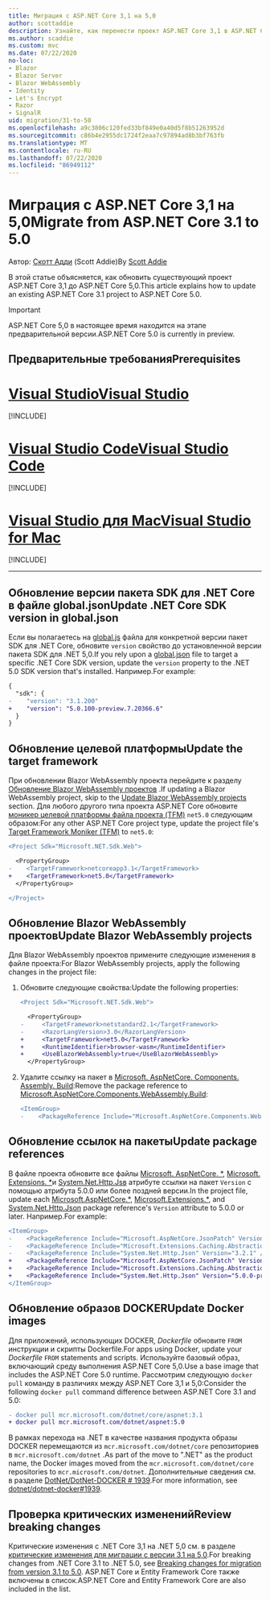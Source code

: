 ```yaml
---
title: Миграция с ASP.NET Core 3,1 на 5,0
author: scottaddie
description: Узнайте, как перенести проект ASP.NET Core 3,1 в ASP.NET Core 5,0.
ms.author: scaddie
ms.custom: mvc
ms.date: 07/22/2020
no-loc:
- Blazor
- Blazor Server
- Blazor WebAssembly
- Identity
- Let's Encrypt
- Razor
- SignalR
uid: migration/31-to-50
ms.openlocfilehash: a9c3806c120fed33bf849e0a40d5f8b51263952d
ms.sourcegitcommit: c86b4e2955dc1724f2eaa7c97894ad8b3bf763fb
ms.translationtype: MT
ms.contentlocale: ru-RU
ms.lasthandoff: 07/22/2020
ms.locfileid: "86949112"
---
```

# <a name="migrate-from-aspnet-core-31-to-50"></a><span data-ttu-id="29889-103">Миграция с ASP.NET Core 3,1 на 5,0</span><span class="sxs-lookup"><span data-stu-id="29889-103">Migrate from ASP.NET Core 3.1 to 5.0</span></span>

<span data-ttu-id="29889-104">Автор: [Скотт Адди](https://github.com/scottaddie) (Scott Addie)</span><span class="sxs-lookup"><span data-stu-id="29889-104">By [Scott Addie](https://github.com/scottaddie)</span></span>

<span data-ttu-id="29889-105">В этой статье объясняется, как обновить существующий проект ASP.NET Core 3,1 до ASP.NET Core 5,0.</span><span class="sxs-lookup"><span data-stu-id="29889-105">This article explains how to update an existing ASP.NET Core 3.1 project to ASP.NET Core 5.0.</span></span>

> [!IMPORTANT]
> <span data-ttu-id="29889-106">ASP.NET Core 5,0 в настоящее время находится на этапе предварительной версии.</span><span class="sxs-lookup"><span data-stu-id="29889-106">ASP.NET Core 5.0 is currently in preview.</span></span>

## <a name="prerequisites"></a><span data-ttu-id="29889-107">Предварительные требования</span><span class="sxs-lookup"><span data-stu-id="29889-107">Prerequisites</span></span>

# <a name="visual-studio"></a>[<span data-ttu-id="29889-108">Visual Studio</span><span class="sxs-lookup"><span data-stu-id="29889-108">Visual Studio</span></span>](#tab/visual-studio)

[!INCLUDE[](~/includes/net-core-prereqs-vs-5.0.md)]

# <a name="visual-studio-code"></a>[<span data-ttu-id="29889-109">Visual Studio Code</span><span class="sxs-lookup"><span data-stu-id="29889-109">Visual Studio Code</span></span>](#tab/visual-studio-code)

[!INCLUDE[](~/includes/net-core-prereqs-vsc-5.0.md)]

# <a name="visual-studio-for-mac"></a>[<span data-ttu-id="29889-110">Visual Studio для Mac</span><span class="sxs-lookup"><span data-stu-id="29889-110">Visual Studio for Mac</span></span>](#tab/visual-studio-mac)

[!INCLUDE[](~/includes/net-core-prereqs-mac-5.0.md)]

---

## <a name="update-net-core-sdk-version-in-globaljson"></a><span data-ttu-id="29889-111">Обновление версии пакета SDK для .NET Core в файле global.json</span><span class="sxs-lookup"><span data-stu-id="29889-111">Update .NET Core SDK version in global.json</span></span>

<span data-ttu-id="29889-112">Если вы полагаетесь на [global.js](/dotnet/core/tools/global-json) файла для конкретной версии пакет SDK для .NET Core, обновите `version` свойство до установленной версии пакета SDK для .NET 5,0.</span><span class="sxs-lookup"><span data-stu-id="29889-112">If you rely upon a [global.json](/dotnet/core/tools/global-json) file to target a specific .NET Core SDK version, update the `version` property to the .NET 5.0 SDK version that's installed.</span></span> <span data-ttu-id="29889-113">Например.</span><span class="sxs-lookup"><span data-stu-id="29889-113">For example:</span></span>

```diff
{
  "sdk": {
-    "version": "3.1.200"
+    "version": "5.0.100-preview.7.20366.6"
  }
}
```

## <a name="update-the-target-framework"></a><span data-ttu-id="29889-114">Обновление целевой платформы</span><span class="sxs-lookup"><span data-stu-id="29889-114">Update the target framework</span></span>

<span data-ttu-id="29889-115">При обновлении Blazor WebAssembly проекта перейдите к разделу [Обновление Blazor WebAssembly проектов](#update-blazor-webassembly-projects) .</span><span class="sxs-lookup"><span data-stu-id="29889-115">If updating a Blazor WebAssembly project, skip to the [Update Blazor WebAssembly projects](#update-blazor-webassembly-projects) section.</span></span> <span data-ttu-id="29889-116">Для любого другого типа проекта ASP.NET Core обновите [моникер целевой платформы файла проекта (TFM)](/dotnet/standard/frameworks) `net5.0` следующим образом:</span><span class="sxs-lookup"><span data-stu-id="29889-116">For any other ASP.NET Core project type, update the project file's [Target Framework Moniker (TFM)](/dotnet/standard/frameworks) to `net5.0`:</span></span>

```diff
<Project Sdk="Microsoft.NET.Sdk.Web">

  <PropertyGroup>
-    <TargetFramework>netcoreapp3.1</TargetFramework>
+    <TargetFramework>net5.0</TargetFramework>
  </PropertyGroup>

</Project>
```

## <a name="update-blazor-webassembly-projects"></a><span data-ttu-id="29889-117">Обновление Blazor WebAssembly проектов</span><span class="sxs-lookup"><span data-stu-id="29889-117">Update Blazor WebAssembly projects</span></span>

<span data-ttu-id="29889-118">Для Blazor WebAssembly проектов примените следующие изменения в файле проекта:</span><span class="sxs-lookup"><span data-stu-id="29889-118">For Blazor WebAssembly projects, apply the following changes in the project file:</span></span>

1. <span data-ttu-id="29889-119">Обновите следующие свойства:</span><span class="sxs-lookup"><span data-stu-id="29889-119">Update the following properties:</span></span>

    ```diff
    <Project Sdk="Microsoft.NET.Sdk.Web">
    
      <PropertyGroup>
    -     <TargetFramework>netstandard2.1</TargetFramework>
    -     <RazorLangVersion>3.0</RazorLangVersion>
    +     <TargetFramework>net5.0</TargetFramework>
    +     <RuntimeIdentifier>browser-wasm</RuntimeIdentifier>
    +     <UseBlazorWebAssembly>true</UseBlazorWebAssembly>
      </PropertyGroup>
    ```

1. <span data-ttu-id="29889-120">Удалите ссылку на пакет в [Microsoft. AspNetCore. Components. Assembly. Build](https://www.nuget.org/packages/Microsoft.AspNetCore.Components.WebAssembly.Build):</span><span class="sxs-lookup"><span data-stu-id="29889-120">Remove the package reference to [Microsoft.AspNetCore.Components.WebAssembly.Build](https://www.nuget.org/packages/Microsoft.AspNetCore.Components.WebAssembly.Build):</span></span>

    ```diff
    <ItemGroup>
    -    <PackageReference Include="Microsoft.AspNetCore.Components.WebAssembly.Build" Version="3.2.1" PrivateAssets="all" />
    ```

## <a name="update-package-references"></a><span data-ttu-id="29889-121">Обновление ссылок на пакеты</span><span class="sxs-lookup"><span data-stu-id="29889-121">Update package references</span></span>

<span data-ttu-id="29889-122">В файле проекта обновите все файлы [Microsoft. AspNetCore. \*](https://www.nuget.org/packages?q=Microsoft.AspNetCore.*), [Microsoft. Extensions. \*](https://www.nuget.org/packages?q=Microsoft.Extensions.*)и [System.Net.Http.Jsв](https://www.nuget.org/packages/System.Net.Http.Json) атрибуте ссылки на пакет `Version` с помощью атрибута 5.0.0 или более поздней версии.</span><span class="sxs-lookup"><span data-stu-id="29889-122">In the project file, update each [Microsoft.AspNetCore.\*](https://www.nuget.org/packages?q=Microsoft.AspNetCore.*), [Microsoft.Extensions.\*](https://www.nuget.org/packages?q=Microsoft.Extensions.*), and [System.Net.Http.Json](https://www.nuget.org/packages/System.Net.Http.Json) package reference's `Version` attribute to 5.0.0 or later.</span></span> <span data-ttu-id="29889-123">Например.</span><span class="sxs-lookup"><span data-stu-id="29889-123">For example:</span></span>

```diff
<ItemGroup>
-    <PackageReference Include="Microsoft.AspNetCore.JsonPatch" Version="3.1.6" />
-    <PackageReference Include="Microsoft.Extensions.Caching.Abstractions" Version="3.1.6" />
-    <PackageReference Include="System.Net.Http.Json" Version="3.2.1" />
+    <PackageReference Include="Microsoft.AspNetCore.JsonPatch" Version="5.0.0-preview.7.20365.19" />
+    <PackageReference Include="Microsoft.Extensions.Caching.Abstractions" Version="5.0.0-preview.7.20364.11" />
+    <PackageReference Include="System.Net.Http.Json" Version="5.0.0-preview.7.20364.11" />
</ItemGroup>
```

## <a name="update-docker-images"></a><span data-ttu-id="29889-124">Обновление образов DOCKER</span><span class="sxs-lookup"><span data-stu-id="29889-124">Update Docker images</span></span>

<span data-ttu-id="29889-125">Для приложений, использующих DOCKER, *Dockerfile* обновите `FROM` инструкции и скрипты Dockerfile.</span><span class="sxs-lookup"><span data-stu-id="29889-125">For apps using Docker, update your *Dockerfile* `FROM` statements and scripts.</span></span> <span data-ttu-id="29889-126">Используйте базовый образ, включающий среду выполнения ASP.NET Core 5,0.</span><span class="sxs-lookup"><span data-stu-id="29889-126">Use a base image that includes the ASP.NET Core 5.0 runtime.</span></span> <span data-ttu-id="29889-127">Рассмотрим следующую `docker pull` команду в различиях между ASP.NET Core 3,1 и 5,0:</span><span class="sxs-lookup"><span data-stu-id="29889-127">Consider the following `docker pull` command difference between ASP.NET Core 3.1 and 5.0:</span></span>

```diff
- docker pull mcr.microsoft.com/dotnet/core/aspnet:3.1
+ docker pull mcr.microsoft.com/dotnet/aspnet:5.0
```

<span data-ttu-id="29889-128">В рамках перехода на .NET в качестве названия продукта образы DOCKER перемещаются из `mcr.microsoft.com/dotnet/core` репозиториев в `mcr.microsoft.com/dotnet` .</span><span class="sxs-lookup"><span data-stu-id="29889-128">As part of the move to ".NET" as the product name, the Docker images moved from the `mcr.microsoft.com/dotnet/core` repositories to `mcr.microsoft.com/dotnet`.</span></span> <span data-ttu-id="29889-129">Дополнительные сведения см. в разделе [DotNet/DotNet-DOCKER # 1939](https://github.com/dotnet/dotnet-docker/issues/1939).</span><span class="sxs-lookup"><span data-stu-id="29889-129">For more information, see [dotnet/dotnet-docker#1939](https://github.com/dotnet/dotnet-docker/issues/1939).</span></span>

## <a name="review-breaking-changes"></a><span data-ttu-id="29889-130">Проверка критических изменений</span><span class="sxs-lookup"><span data-stu-id="29889-130">Review breaking changes</span></span>

<span data-ttu-id="29889-131">Критические изменения с .NET Core 3,1 на .NET 5,0 см. в разделе [критические изменения для миграции с версии 3,1 на 5,0](/dotnet/core/compatibility/3.1-5.0).</span><span class="sxs-lookup"><span data-stu-id="29889-131">For breaking changes from .NET Core 3.1 to .NET 5.0, see [Breaking changes for migration from version 3.1 to 5.0](/dotnet/core/compatibility/3.1-5.0).</span></span> <span data-ttu-id="29889-132">ASP.NET Core и Entity Framework Core также включены в список.</span><span class="sxs-lookup"><span data-stu-id="29889-132">ASP.NET Core and Entity Framework Core are also included in the list.</span></span>
